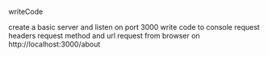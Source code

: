 writeCode

create a basic server and listen on port 3000
write code to console
request headers
request method and url
request from browser on http://localhost:3000/about